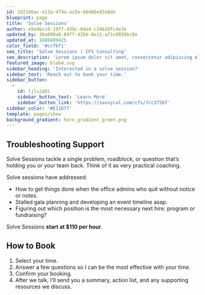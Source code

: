```yaml
---
id: 2d2166ac-e13a-474a-ac5e-66486e93a6de
blueprint: page
title: 'Solve Sessions'
author: e5e4bcc6-19ff-439c-8da4-c34b26fc4e3e
updated_by: 30a080a8-89ff-42bb-8e11-af1cd856bc8e
updated_at: 1688409425
color_field: '#ccfbf1'
seo_title: 'Solve Sessions | CFS Consulting'
seo_description: 'Lorem ipsum dolor sit amet, consectetur adipiscing elit, sed do eiusmod tempor incididunt ut labore et dolore magna aliqua.'
featured_image: blob4.svg
sidebar_heading: 'Interested in a solve session?'
sidebar_text: 'Reach out to book your time.'
sidebar_button:
  -
    id: ljluiq9i
    sidebar_button_text: 'Learn More'
    sidebar_button_link: 'https://savvycal.com/cfs/7cc3756f'
sidebar_color: '#E11D77'
template: pages/show
background_gradient: hero_gradient_green.png
---
```

## Troubleshooting Support

Solve Sessions tackle a single problem, roadblock, or question that’s holding you or your team back. Think of it as very practical coaching. 

Solve sessions have addressed:
- How to get things done when the office admins who quit without notice or notes.
- Stalled gala planning and developing an event timeline asap.
- Figuring out which position is the most necessary next hire: program or fundraising?

Solve Sessions **start at $110 per hour**.

## How to Book
1. Select your time.
2. Answer a few questions so I can be the most effective with your time.
3. Confirm your booking.
4. After we talk, I’ll send you a summary, action list, and any supporting resources we discuss.